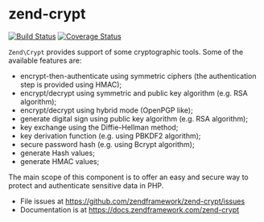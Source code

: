 # zend-crypt

[![Build Status](https://secure.travis-ci.org/zendframework/zend-crypt.svg?branch=master)](https://secure.travis-ci.org/zendframework/zend-crypt)
[![Coverage Status](https://coveralls.io/repos/github/zendframework/zend-crypt/badge.svg?branch=master)](https://coveralls.io/github/zendframework/zend-crypt?branch=master)

`Zend\Crypt` provides support of some cryptographic tools.
Some of the available features are:

- encrypt-then-authenticate using symmetric ciphers (the authentication step
  is provided using HMAC);
- encrypt/decrypt using symmetric and public key algorithm (e.g. RSA algorithm);
- encrypt/decrypt using hybrid mode (OpenPGP like);
- generate digital sign using public key algorithm (e.g. RSA algorithm);
- key exchange using the Diffie-Hellman method;
- key derivation function (e.g. using PBKDF2 algorithm);
- secure password hash (e.g. using Bcrypt algorithm);
- generate Hash values;
- generate HMAC values;

The main scope of this component is to offer an easy and secure way to protect
and authenticate sensitive data in PHP.


- File issues at https://github.com/zendframework/zend-crypt/issues
- Documentation is at https://docs.zendframework.com/zend-crypt

